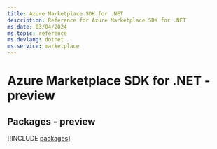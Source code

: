 ```yaml
---
title: Azure Marketplace SDK for .NET
description: Reference for Azure Marketplace SDK for .NET
ms.date: 03/04/2024
ms.topic: reference
ms.devlang: dotnet
ms.service: marketplace
---
```

# Azure Marketplace SDK for .NET - preview
## Packages - preview
[!INCLUDE [packages](marketplace-index.md)]